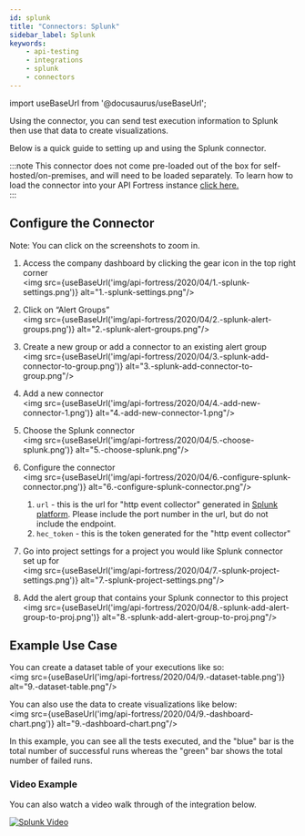 ```yaml
---
id: splunk
title: "Connectors: Splunk"
sidebar_label: Splunk
keywords:
    - api-testing
    - integrations
    - splunk
    - connectors
---
```


import useBaseUrl from '@docusaurus/useBaseUrl';

Using the connector, you can send test execution information to Splunk then use that data to create visualizations.  
  
Below is a quick guide to setting up and using the Splunk connector.

:::note
This connector does not come pre-loaded out of the box for self-hosted/on-premises, and will need to be loaded separately. To learn how to load the connector into your API Fortress instance [click here.](/api-testing/mark2/integrations/add-new-connector)  
:::

## Configure the Connector

Note: You can click on the screenshots to zoom in.

1. Access the company dashboard by clicking the gear icon in the top right corner  
   <img src={useBaseUrl('img/api-fortress/2020/04/1.-splunk-settings.png')} alt="1.-splunk-settings.png"/>
    
2. Click on “Alert Groups”  
   <img src={useBaseUrl('img/api-fortress/2020/04/2.-splunk-alert-groups.png')} alt="2.-splunk-alert-groups.png"/>
    
3. Create a new group or add a connector to an existing alert group  
   <img src={useBaseUrl('img/api-fortress/2020/04/3.-splunk-add-connector-to-group.png')} alt="3.-splunk-add-connector-to-group.png"/>
   
4. Add a new connector  
   <img src={useBaseUrl('img/api-fortress/2020/04/4.-add-new-connector-1.png')} alt="4.-add-new-connector-1.png"/>
   
5. Choose the Splunk connector  
   <img src={useBaseUrl('img/api-fortress/2020/04/5.-choose-splunk.png')} alt="5.-choose-splunk.png"/>

6. Configure the connector  
   <img src={useBaseUrl('img/api-fortress/2020/04/6.-configure-splunk-connector.png')} alt="6.-configure-splunk-connector.png"/>
   1. `url` - this is the url for "http event collector" generated in [Splunk platform](https://docs.splunk.com/Documentation/SplunkCloud/8.0.2003/Data/UsetheHTTPEventCollector#Configure\_HTTP\_Event\_Collector\_on\_self-service\_Splunk\_Cloud). Please include the port number in the url, but do not include the endpoint.  
   2. `hec_token` - this is the token generated for the "http event collector"  
          
7. Go into project settings for a project you would like Splunk connector set up for  
   <img src={useBaseUrl('img/api-fortress/2020/04/7.-splunk-project-settings.png')} alt="7.-splunk-project-settings.png"/>

8. Add the alert group that contains your Splunk connector to this project  
   <img src={useBaseUrl('img/api-fortress/2020/04/8.-splunk-add-alert-group-to-proj.png')} alt="8.-splunk-add-alert-group-to-proj.png"/>

## Example Use Case

You can create a dataset table of your executions like so:  
<img src={useBaseUrl('img/api-fortress/2020/04/9.-dataset-table.png')} alt="9.-dataset-table.png"/>

You can also use the data to create visualizations like below:  
<img src={useBaseUrl('img/api-fortress/2020/04/9.-dashboard-chart.png')} alt="9.-dashboard-chart.png"/>
 
In this example, you can see all the tests executed, and the "blue" bar is the total number of successful runs whereas the "green" bar shows the total number of failed runs.  

### Video Example

You can also watch a video walk through of the integration below.

[![Splunk Video](https://i.imgur.com/Qx7hMPk.png)](https://player.vimeo.com/video/414869023 "Splunk Video - Click to Watch!")
